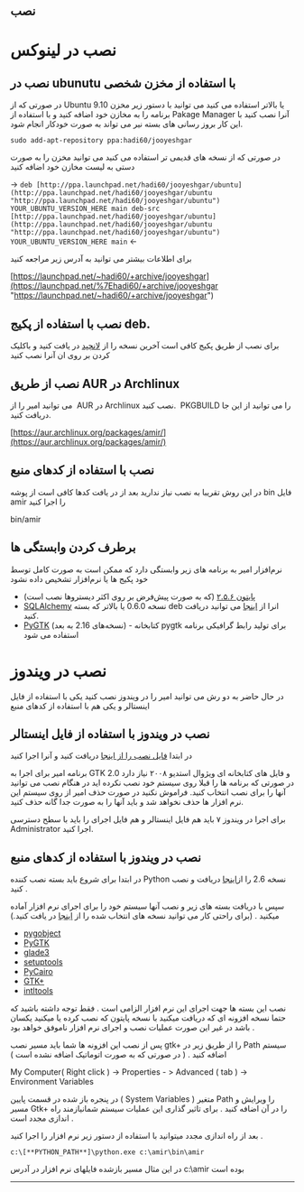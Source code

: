 نصب
---

نصب در لینوکس
=============

نصب در ubunutu با استفاده از مخزن شخصی
--------------------------------------

در صورتی که از Ubuntu 9.10 یا بالاتر استفاده می کنید می توانید با دستور زیر مخزن برنامه را به مخازن خود اضافه کنید و با استفاده از Pakage Manager آنرا نصب کنید با این کار بروز رسانی های بسته نیر می تواند به صورت خودکار انجام شود.

`sudo add-apt-repository ppa:hadi60/jooyeshgar`

در صورتی که از نسخه های قدیمی تر استفاده می کنید می توانید مخزن را به صورت دستی به لیست مخازن خود اضافه کنید

-> `deb [http://ppa.launchpad.net/hadi60/jooyeshgar/ubuntu](http://ppa.launchpad.net/hadi60/jooyeshgar/ubuntu "http://ppa.launchpad.net/hadi60/jooyeshgar/ubuntu") YOUR_UBUNTU_VERSION_HERE main deb-src [http://ppa.launchpad.net/hadi60/jooyeshgar/ubuntu](http://ppa.launchpad.net/hadi60/jooyeshgar/ubuntu "http://ppa.launchpad.net/hadi60/jooyeshgar/ubuntu") YOUR_UBUNTU_VERSION_HERE main` <-

برای اطلاعات بیشتر می توانید به آدرس زیر مراجعه کنید

[https://launchpad.net/~hadi60/+archive/jooyeshgar](https://launchpad.net/%7Ehadi60/+archive/jooyeshgar "https://launchpad.net/~hadi60/+archive/jooyeshgar")

نصب با استفاده از پکیج deb.
---------------------------

برای نصب از طریق پکیج کافی است آخرین نسخه را از [لانچپد](https://launchpad.net/amir "https://launchpad.net/amir") در یافت کنید و باکلیک کردن بر روی ان آنرا نصب کنید

نصب از طریق AUR در Archlinux
----------------------------

می توانید امیر را از  AUR در Archlinux نصب کنید.  PKGBUILD را می توانید از این جا دریافت کنید.

[https://aur.archlinux.org/packages/amir/](https://aur.archlinux.org/packages/amir/)

نصب با استفاده از کدهای منبع
----------------------------

در این روش تقریبا به نصب نیاز ندارید بعد از در یافت کدها کافی است از پوشه bin فایل amir را اجرا کنید

bin/amir

برطرف کردن وابستگی ها
---------------------

نرم‌افزار امیر به برنامه های زیر وابستگی دارد که ممکن است به صورت کامل توسط خود پکیج ها یا نرم‌افزار تشخیص داده نشود

*   [پایتون ۲.۵.۶](http://www.python.org/download/releases/2.6.5 "http://www.python.org/download/releases/2.6.5") (که به صورت پیش‌فرض بر روی اکثر دیستروها نصب است)
*   [SQLAlchemy](http://www.sqlalchemy.org/ "http://www.sqlalchemy.org") نسخه 0.6.0 یا بالاتر که بسته deb انرا از [اینجا](http://packages.debian.org/sid/python-sqlalchemy "http://packages.debian.org/sid/python-sqlalchemy") می توانید دریافت کنید.
*   [PyGTK](http://www.pygtk.org/ "http://www.pygtk.org") (نسخه‌های 2.16 به بعد) - کتابخانه pygtk برای تولید رابط گرافیکی برنامه استفاده می شود

نصب در ویندوز
=============

در حال حاضر به دو رش می توانید امیر را در ویندوز نصب کنید یکی با استفاده از فایل اینستالر و یکی هم با استفاده از کدهای منبع

نصب در ویندوز با استفاده از فایل اینستالر
-----------------------------------------

در ابتدا [فایل نصب را از اینجا](../download/Amir-0.1-win32-setup.exe "http://www.freeamir.com/download/Amir-0.1-win32-setup.exe") دریافت کنید و آنرا اجرا کنید

برنامه امیر برای اجرا به GTK 2.0 و فایل های کتابخانه ای ویژوال استدیو ۲۰۰۸ نیاز دارد در صورتی که برنامه ها را قبلا روی سیستم خود نصب نکرده اید در هنگام نصب می توانید آنها را برای نصب انتخاب کنید. فراموش نکنید در صورت حذف امیر از روی سیستم این نرم افزار ها حذف نخواهد شد و باید آنها را به صورت جدا گانه حذف کنید.

برای اجرا در ویندوز ۷ باید هم فایل اینستالر و هم فایل اجرای را باید با سطح دسترسی Administrator اجرا کنید.

نصب در ویندوز با استفاده از کدهای منبع
--------------------------------------

در ابتدا برای شروع باید بسته نصب کننده Python نسخه 2.6 را از[اینجا](http://python.org/download/ "http://python.org/download/") دریافت و نصب کنید .

  
سپس با دریافت بسته های زیر و نصب آنها سیستم خود را برای اجرای نرم افزار آماده میکنید . (برای راحتی کار می توانید نسخه های انتخاب شده را از [اینجا](../download/ "http://www.freeamir.com/download/") در یافت کنید.)

*   [pygobject](http://ftp.acc.umu.se/pub/GNOME/binaries/win32/pygobject/ "http://ftp.acc.umu.se/pub/GNOME/binaries/win32/pygobject/")
*   [PyGTK](http://ftp.acc.umu.se/pub/GNOME/binaries/win32/pygtk/ "http://ftp.acc.umu.se/pub/GNOME/binaries/win32/pygtk/")
*   [glade3](http://ftp.acc.umu.se/pub/GNOME/binaries/win32/glade3/ "http://ftp.acc.umu.se/pub/GNOME/binaries/win32/glade3/")
*   [setuptools](http://pypi.python.org/packages/2.5/s/setuptools/ "http://pypi.python.org/packages/2.5/s/setuptools/")
*   [PyCairo](http://ftp.acc.umu.se/pub/GNOME/binaries/win32/pycairo/ "http://ftp.acc.umu.se/pub/GNOME/binaries/win32/pycairo/")
*   [GTK+](http://ftp.acc.umu.se/pub/GNOME/binaries/win32/gtk+/ "http://ftp.acc.umu.se/pub/GNOME/binaries/win32/gtk+/")
*   [intltools](http://ftp.acc.umu.se/pub/GNOME/binaries/win32/intltool/ "http://ftp.acc.umu.se/pub/GNOME/binaries/win32/intltool/")

نصب این بسته ها جهت اجرای این نرم افزار الزامی است . فقط توجه داشته باشید که حتما نسخه افزونه ای که دریافت میکنید با نسخه پایتون که نصب کرده یا میکنید یکسان باشد در غیر این صورت عملیات نصب و اجرای نرم افزار ناموفق خواهد بود .  
  
پس از نصب این افزونه ها شما باید مسیر نصب gtk+ را از طریق زیر در Path سیستم اضافه کنید . ( در صورتی که به صورت اتوماتیک اضافه نشده است )  
  

My Computer( Right click ) -> Properties - > Advanced ( tab ) -> Environment Variables

در پنجره باز شده در قسمت پایین ( System Variables ) متغیر Path را ویرایش و مسیر Gtk+ را در آن اضافه کنید . برای تاثیر گذاری این عملیات سیستم شمانیازمند راه اندازی مجدد است .  
  
بعد از راه اندازی مجدد میتوانید با استفاده از دستور زیر نرم افزار را اجرا کنید .

`c:\[**PYTHON_PATH**]\python.exe c:\amir\bin\amir`

در این مثال مسیر بازشده فایلهای نرم افزار در آدرس c:\\amir بوده است

  
* * *
